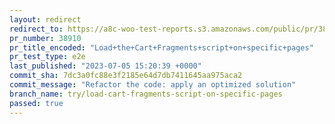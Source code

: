 ```yaml
---
layout: redirect
redirect_to: https://a8c-woo-test-reports.s3.amazonaws.com/public/pr/38910/e2e/index.html
pr_number: 38910
pr_title_encoded: "Load+the+Cart+Fragments+script+on+specific+pages"
pr_test_type: e2e
last_published: "2023-07-05 15:20:39 +0000"
commit_sha: 7dc3a0fc88e3f2185e64d7db7411645aa975aca2
commit_message: "Refactor the code: apply an optimized solution"
branch_name: try/load-cart-fragments-script-on-specific-pages
passed: true
---
```

